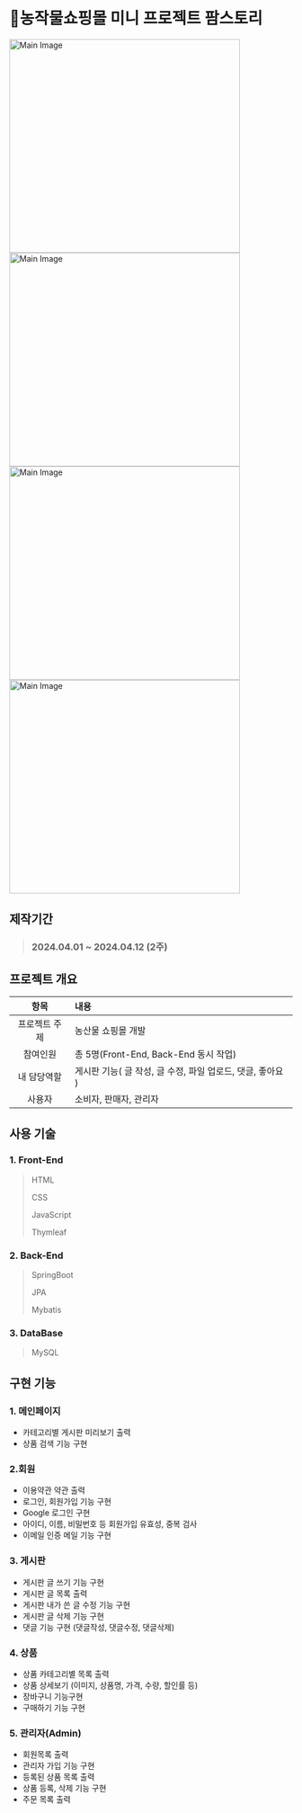 # 🍉농작물쇼핑몰 미니 프로젝트 팜스토리
<img src="https://github.com/user-attachments/assets/1c59d40a-f107-4cca-a897-75e65a57669f" alt="Main Image" width="410" height="380">
<img src="https://github.com/user-attachments/assets/fc95a94e-6b2f-443c-95e4-92520c809470" alt="Main Image" width="410" height="380">
<img src="https://github.com/user-attachments/assets/fec3bd67-19f3-4d97-b527-10582b1c91aa" alt="Main Image" width="410" height="380">
<img src="https://github.com/user-attachments/assets/e6506e12-7ac9-48ff-b0cb-ac2ec9121c65" alt="Main Image" width="410" height="380">

## 제작기간
> ### 2024.04.01 ~ 2024.04.12 (2주)


## 프로젝트 개요
| 항목 | 내용 | 
| :---: | :--- | 
| 프로젝트 주제  | 농산물 쇼핑몰 개발  |
| 참여인원  | 총 5명(Front-End, Back-End 동시 작업)  |
| 내 담당역할  | 게시판 기능( 글 작성, 글 수정, 파일 업로드, 댓글, 좋아요 ) |
| 사용자  | 소비자, 판매자, 관리자 |

## 사용 기술
### 1. Front-End
> HTML
> 
> CSS
> 
> JavaScript
> 
> Thymleaf  

### 2. Back-End
> SpringBoot
> 
> JPA
> 
> Mybatis  

### 3. DataBase
> MySQL

## 구현 기능
### 1. 메인페이지
* 카테고리별 게시판 미리보기 출력
* 상품 검색 기능 구현

### 2.회원
* 이용약관 약관 출력
* 로그인, 회원가입 기능 구현
* Google 로그인 구현
* 아이디, 이름, 비밀번호 등 회원가입 유효성, 중복 검사
* 이메일 인증 메일 기능 구현

### 3. 게시판
* 게시판 글 쓰기 기능 구현
* 게시판 글 목록 출력
* 게시판 내가 쓴 글 수정 기능 구현
* 게시판 글 삭제 기능 구현
* 댓글 기능 구현 (댓글작성, 댓글수정, 댓글삭제)

### 4. 상품
* 상품 카테고리별 목록 출력
* 상품 상세보기 (이미지, 상품명, 가격, 수량, 할인률 등)
* 장바구니 기능구현
* 구매하기 기능 구현

### 5. 관리자(Admin)
* 회원목록 출력
* 관리자 가입 기능 구현
* 등록된 상품 목록 출력
* 상품 등록, 삭제 기능 구현
* 주문 목록 출력
